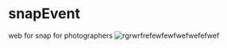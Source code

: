 # snapEvent
web for snap for photographers
![rgrwrfrefewfewfwefwefefwef](https://github.com/user-attachments/assets/27debb6a-c731-4795-ac14-a07342e38e7a)
